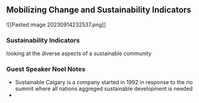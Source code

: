 ## Mobilizing Change and Sustainability Indicators


![[Pasted image 20230914232537.png]]


### Sustainability Indicators
looking at the diverse aspects of a sustainable community 


### Guest Speaker Noel Notes

- Sustainable Calgary is a company started in 1992 in response to the rio summit where all nations aggreged sustainable development is needed
- 

